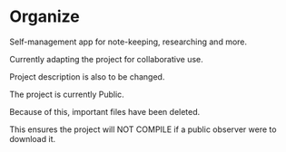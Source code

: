 # Organize
Self-management app for note-keeping, researching and more. 



Currently adapting the project for collaborative use.

Project description is also to be changed.



The project is currently Public.

Because of this, important files have been deleted.

This ensures the project will NOT COMPILE if a public observer were to download it. 
